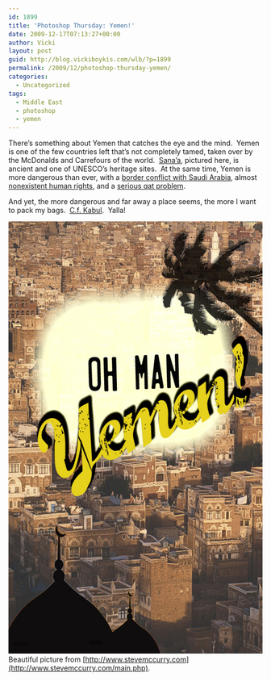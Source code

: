 ```yaml
---
id: 1899
title: 'Photoshop Thursday: Yemen!'
date: 2009-12-17T07:13:27+00:00
author: Vicki
layout: post
guid: http://blog.vickiboykis.com/wlb/?p=1899
permalink: /2009/12/photoshop-thursday-yemen/
categories:
  - Uncategorized
tags:
  - Middle East
  - photoshop
  - yemen
---
```

There&#8217;s something about Yemen that catches the eye and the mind.  Yemen is one of the few countries left that&#8217;s not completely tamed, taken over by the McDonalds and Carrefours of the world.  [Sana&#8217;a](http://en.wikipedia.org/wiki/Sana%27a), pictured here, is ancient and one of UNESCO&#8217;s heritage sites.  At the same time, Yemen is more dangerous than ever, with a [border conflict with Saudi Arabia](http://www.bbc.co.uk/blogs/theeditors/2009/12/reporting_from_yemen.html), almost [nonexistent human rights](http://en.wikipedia.org/wiki/Human_rights_in_Yemen), and a [serious qat problem](http://ag.arizona.edu/~lmilich/yemen.html).

And yet, the more dangerous and far away a place seems, the more I want to pack my bags.  [C.f. Kabul](http://www.youtube.com/watch?v=vSCWVTjMwos).  Yalla!

[<img class="aligncenter size-full wp-image-1900" title="Yemen" src="https://raw.githubusercontent.com/veekaybee/wlb/gh-pages/assets/images/2009/12/Yemen.jpg" alt="Yemen" width="600" height="857" />](https://raw.githubusercontent.com/veekaybee/wlb/gh-pages/assets/images/2009/12/Yemen.jpg)Beautiful picture from [http://www.stevemccurry.com](http://www.stevemccurry.com/main.php).